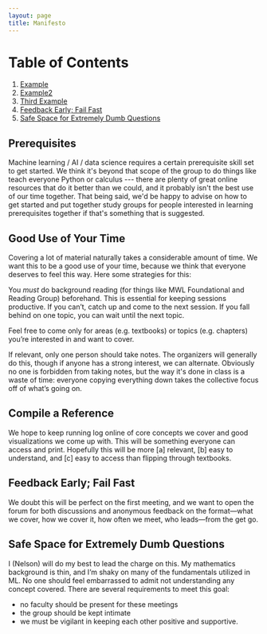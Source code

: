```yaml
---
layout: page
title: Manifesto
---
```


# Table of Contents
1. [Example](#prerequisites)
2. [Example2](#good-use-of-your-time)
3. [Third Example](#compile-a-reference)
4. [Feedback Early; Fail Fast](#feedback-early-fail-fast)
5. [Safe Space for Extremely Dumb Questions](#safe-space-for-extremely-dumb-questions)

## Prerequisites


Machine learning / AI / data science requires a certain prerequisite skill set
to get started. We think it's beyond that scope of the group to do things like
teach everyone Python or calculus --- there are plenty of great online resources
that do it better than we could, and it probably isn't the best use of our time
together. That being said, we'd be happy to advise on how to get started and put
together study groups for people interested in learning prerequisites together
if that's something that is suggested.

## Good Use of Your Time

Covering a lot of material naturally takes a considerable amount of time. We
want this to be a good use of your time, because we think that everyone deserves
to feel this way. Here some strategies for this:

You *must* do background reading (for things like MWL Foundational and Reading
Group) beforehand. This is essential for keeping sessions productive. If you
can’t, catch up and come to the next session. If you fall behind on one topic,
you can wait until the next topic.

Feel free to come only for areas (e.g. textbooks) or topics (e.g. chapters)
you’re interested in and want to cover.

If relevant, only one person should take notes. The organizers will generally do
this, though if anyone has a strong interest, we can alternate. Obviously no one
is forbidden from taking notes, but the way it's done in class is a waste of
time: everyone copying everything down takes the collective focus off of what’s
going on.

## Compile a Reference

We hope to keep running log online of core concepts we cover and good visualizations we come up with. This will be something everyone can access and print. Hopefully this will be more [a] relevant, [b] easy to understand, and [c] easy to access than flipping through textbooks.

## Feedback Early; Fail Fast

We doubt this will be perfect on the first meeting, and we want to open the forum for both discussions and anonymous feedback on the format—what we cover, how we cover it, how often we meet, who leads—from the get go.

## Safe Space for Extremely Dumb Questions 

I (Nelson) will do my best to lead the charge on this. My mathematics background
is thin, and I’m shaky on many of the fundamentals utilized in ML. No one should
feel embarrassed to admit not understanding any concept covered. There are
several requirements to meet this goal:

- no faculty should be present for these meetings
- the group should be kept intimate
- we must be vigilant in keeping each other positive and supportive.
